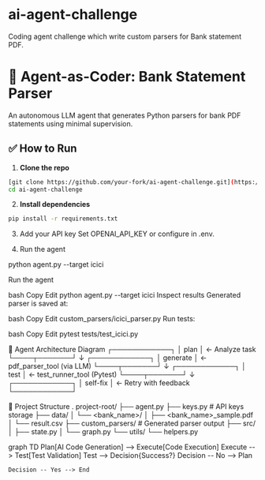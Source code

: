 # ai-agent-challenge
Coding agent challenge which write custom parsers for Bank statement PDF.


# 🧠 Agent-as-Coder: Bank Statement Parser

An autonomous LLM agent that generates Python parsers for bank PDF statements using minimal supervision.

## ✅ How to Run

1. **Clone the repo**
```bash
[git clone https://github.com/your-fork/ai-agent-challenge.git](https://github.com/Agaramsaikrishna/Agent-as-Coder.git)
cd ai-agent-challenge
```

2. **Install dependencies**

```bash
pip install -r requirements.txt
```

3. Add your API key
Set OPENAI_API_KEY or configure in .env.

4. Run the agent

python agent.py --target icici


Run the agent

bash
Copy
Edit
python agent.py --target icici
Inspect results
Generated parser is saved at:

bash
Copy
Edit
custom_parsers/icici_parser.py
Run tests:

bash
Copy
Edit
pytest tests/test_icici.py


🧠  Agent Architecture Diagram
┌────────────┐
│ plan       │ ← Analyze task
└────┬───────┘
     ↓
┌────────────┐
│ generate   │ ← pdf_parser_tool (via LLM)
└────┬───────┘
     ↓
┌────────────┐
│ test       │ ← test_runner_tool (Pytest)
└────┬───────┘
     ↓
┌────────────┐
│ self-fix   │ ← Retry with feedback
└────────────┘


🧰 Project Structure
.
project-root/
├── agent.py
├── keys.py                # API keys storage
├── data/
│   └── <bank_name>/
│       ├── <bank_name>_sample.pdf
│       └── result.csv
├── custom_parsers/        # Generated parser output
├── src/
│   ├── state.py
│   └── graph.py
└── utils/
    └── helpers.py


graph TD
    Plan[AI Code Generation] --> Execute[Code Execution]
    Execute --> Test[Test Validation]
    Test --> Decision{Success?}
    Decision -- No --> Plan

    Decision -- Yes --> End
